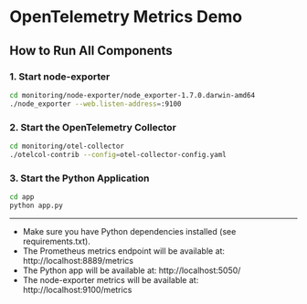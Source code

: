 # OpenTelemetry Metrics Demo

## How to Run All Components

### 1. Start node-exporter

```sh
cd monitoring/node-exporter/node_exporter-1.7.0.darwin-amd64
./node_exporter --web.listen-address=:9100 
```

### 2. Start the OpenTelemetry Collector

```sh
cd monitoring/otel-collector
./otelcol-contrib --config=otel-collector-config.yaml
```

### 3. Start the Python Application

```sh
cd app
python app.py
```

---

- Make sure you have Python dependencies installed (see requirements.txt).
- The Prometheus metrics endpoint will be available at: http://localhost:8889/metrics
- The Python app will be available at: http://localhost:5050/
- The node-exporter metrics will be available at: http://localhost:9100/metrics 